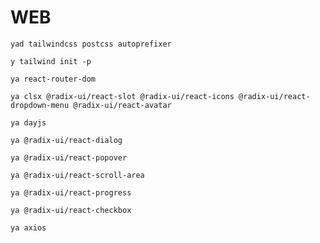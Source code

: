# WEB

`yad tailwindcss postcss autoprefixer`

`y tailwind init -p`

`ya react-router-dom`

`ya clsx @radix-ui/react-slot @radix-ui/react-icons @radix-ui/react-dropdown-menu @radix-ui/react-avatar`

`ya dayjs`

`ya @radix-ui/react-dialog`

`ya @radix-ui/react-popover`

`ya @radix-ui/react-scroll-area`

`ya @radix-ui/react-progress`

`ya @radix-ui/react-checkbox`

`ya axios`
